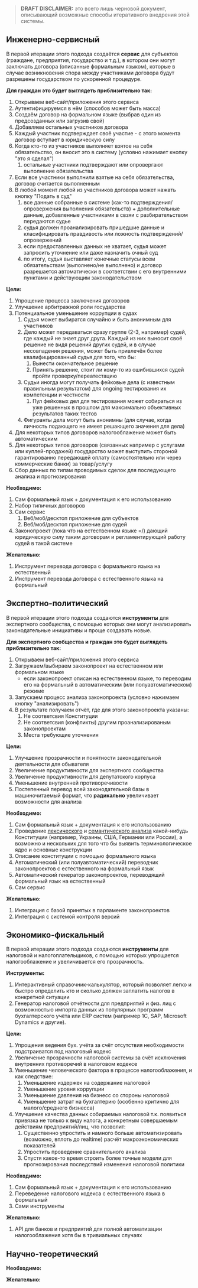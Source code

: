 > **DRAFT DISCLAIMER:** это всего лишь черновой документ, описывающий возможные способы итеративного внедрения этой системы.

## Инженерно-сервисный
В первой итерации этого подхода создаётся **сервис** для субъектов (граждане, предприятия, государство и т.д.), в котором они могут заключать договора (описанные формальным языком), которые в случае возникновения спора между участниками договора будут разрешены государством по ускоренной процедуре.

**Для граждан это будет выглядеть приблизительно так:**
1. Открываем веб-сайт/приложения этого сервиса
2. Аутентифицируемся в нём (способов может быть масса)
3. Создаём договор на формальном языке (выбрав один из предсозданных или загрузив свой)
4. Добавляем остальных участников договора
5. Каждый участник подтверждает своё участие - с этого момента договор вступает в юридическую силу
6. Когда кто-то из участников выполняет взятое на себя обязательство, он вносит это в систему (условно нажимает кнопку "это я сделал")
    1. остальные участники подтверждают или опровергают выполнение обязательства
7. Если все участники выполнили взятые на себя обязательства, договор считается выполненным
8. В любой момент любой из участников договора может нажать кнопку "Подать в суд"
    1. все данные собранные в системе (как-то подтверждения/опровержения выполнения обязательств) + дополнительные данные, добавленные участниками в свзяи с разбирательством передаются судье
    2. судья должен проанализировать пришедшие данные и класифицировать правдивость или ложность подтверждений/опровержений
    3. если предоставленных данных не хватает, судья может запросить уточнение или даже назначить очный суд
    4. по итогу, судья выставляет конечные статусы всем обязательствам (выполнено/не выполнено) и договор разрешается автоматически в соответствии с его внутренними пунктами и действующим законодательством

**Цели:**  
1. Упрощение процесса заключения договоров
2. Улучшение арбитражной роли государства
3. Потенциальное уменьшение коррупции в судах
    1. Судья может выбиратся случайно и быть анонимным для участников
    2. Дело может передаваться сразу группе (2-3, например) судей, где каждый не знает друг друга. Каждый из них выносит своё решение не видя решений других судей, и в случае несовпадения решения, может быть привлечён более квалифицированный судья для того, что бы:
        1. Вынести окончательное решение
        2. Принять решение, стоит ли кому-то из ошибившихся судей пройти проверку/переатестацию
    4. Судьи иногда могут получать фейковые дела (с известным правильным результатом) для ongoing тестирования их компетенции и честности
        1. Пул фейковых дел для тестирования может собираться из уже решенных в прошлом для максимально объективных результатов таких тестов
    3. Фигуранты дела могут быть анонимны (для случае, когда личность подающего не имеет решающего значения для дела)
4. Для некоторых типов договоров налогооблажение может быть автоматическим
5. Для некоторых типов договоров (связанных например с услугами или куплей-продажей) государство может выступить стороной гарантированно передающей оплату (самостоятельно или через коммерческие банки) за товар/услугу
6. Сбор данных по типам проводимых сделок для последующего анализа и прогнозирования

**Необходимо:**  
1. Сам формальный язык + документация к его использованию
2. Набор типичных договоров
3. Сам сервис
    1. Веб/моб/десктоп приложение для субъектов
    2. Веб/моб/десктоп приложение для судей
4. Законопроект (пока что на естественном языке =/) дающий юридическую силу таким договорам и регламентирующий работу судей в такой системе

**Желательно:**  
1. Инструмент перевода договора с формального языка на естественный
2. Инструмент перевода договора с естественного языка на формальный

## Экспертно-политический
В первой итерации этого подхода создаются **инструменты** для экспертного сообщества, с помощью которых они могут анализировать законодательные инициативы и проще создавать новые.

**Для экспертного сообщества и граждан это будет выглядеть приблизительно так:**
1. Открываем веб-сайт/приложения этого сервиса
2. Загружаем/выбираем законопроект на естественном или формальном языке
    - если законопроект описан на естественном языке, то переводим его на формальный в автоматическим (или полуавтоматическом) режиме
3. Запускаем процесс анализа законопроекта (условно нажимаем кнопку "анализировать")
4. В результате получаем отчёт, где для этого законопроекта указаны:
    1. Не соответсвия Конституции
    2. Не соответсвия (конфликты) другим проанализированым законопроектам
    3. Места требующие уточнения

**Цели:**  
1. Улучшение прозрачности и понятности законодательной деятельности для обывателя
2. Увеличение продуктивности для экспертного сообщества
3. Увеличение продуктивности для депутатского корпуса
4. Уменьшение внутренней противоречивости
5. Постепенный перевод всей законодательной базы в машиночитаемый формат, что **радикально** увеличивает возможности для анализа

**Необходимо:**  
1. Сам формальный язык + документация к его использованию
2. Проведение [лексического](https://ru.wikipedia.org/wiki/%D0%9B%D0%B5%D0%BA%D1%81%D0%B8%D1%87%D0%B5%D1%81%D0%BA%D0%B8%D0%B9_%D0%B0%D0%BD%D0%B0%D0%BB%D0%B8%D0%B7) и [семантического анализа](https://ru.wikipedia.org/wiki/%D0%A1%D0%B5%D0%BC%D0%B0%D0%BD%D1%82%D0%B8%D1%87%D0%B5%D1%81%D0%BA%D0%B8%D0%B9_%D0%B0%D0%BD%D0%B0%D0%BB%D0%B8%D0%B7) какой-нибудь Конституции (например, Украины, США, Германии или России), а возможно и нескольких для того что бы выявить терминологическое ядро и основные конструкции
3. Описание конституции с помощью формального языка
4. Автоматический (или полуавтоматический) переводчик законопроектов с естественного на формальный язык
5. Автоматический генератор законопроектов, переводящий формальный язык на естественный
6. Сам сервис

**Желательно:**  
1. Интеграция с базой принятых в парламенте законопроектов
2. Интеграция с системой контроля версий

## Экономико-фискальный
В первой итерации этого подхода создаются **инструменты** для налоговой и налогоплательщиков, с помощью которых упрощается налогооблажение и увеличивается его прозрачность.

**Инструменты:**
1. Интерактивный справочник-калькулятор, который позволяет легко и быстро определить кто и сколько должен заплатить налогов в конкретной ситуации
2. Генератор налоговой отчётности для предприятий и физ. лиц с возможностью импорта данных из популярных программ бухгалтерского учёта или ERP систем (например 1С, SAP, Microsoft Dynamics и другие).

**Цели:**  
1. Упрощения ведения бух. учёта за счёт отсутствия необходимости подстраиватся под налоговый кодекс
2. Увеличение прозрачности налоговой системы за счёт исключения внутренних противоречий в налоговом кодексе
3. Уменьшение человеческого фактора в процессе налогооблажения, и как следствие:
    1. Уменьшение издержек на содержание налоговой
    2. Уменьшение уровня коррупции
    3. Уменьшение давления на бизнесс со стороны налоговой
    4. Уменьшение затрат на бухгалтерию (особенно критично для малого/среднего бизнесса)
4. Улучшение качества данных собираемых налоговой т.к. появиться привязка не только к виду налога, а конкретным совершаемым действиям предприятий/лиц, что позволит:
    1. Существенно упростить и намного больше автоматизировать (возможно, вплоть до realtime) расчёт макроэкономических показателей
    2. Упростить проведение сравнительного анализа
    3. Спустя какое-то время строить более точные модели для прогнозирования последствий изменения налоговой политики

**Необходимо:**  
1. Сам формальный язык + документация к его использованию
2. Переведение налогового кодекса с естественного языка в формальный
3. Сами инструменты

**Желательно:**  
1. API для банков и предприятий для полной автоматизации налогооблажения хотя бы в тривиальных случаях

## Научно-теорeтический
**Необходимо:**  


**Желательно:**  